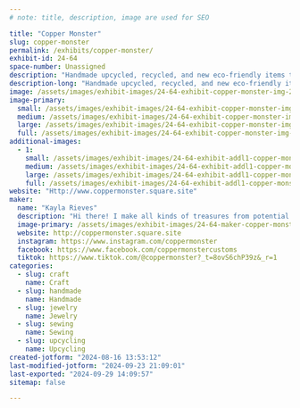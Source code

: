 ```yaml
---
# note: title, description, image are used for SEO

title: "Copper Monster"
slug: copper-monster
permalink: /exhibits/copper-monster/
exhibit-id: 24-64
space-number: Unassigned
description: "Handmade upcycled, recycled, and new eco-friendly items to help keep trash out of landfills!"
description-long: "Handmade upcycled, recycled, and new eco-friendly items to help keep trash out of landfills! Soda can earrings, snack packaging into purses, feed bags into totes - the limit does not exist! I also sew washable, reusable things such as dish scrubbers, bowl cozies, jar toppers, fabric bookmarks, scrunchies, and more!"
image: /assets/images/exhibit-images/24-64-exhibit-copper-monster-img-20240628-170652-789-large.jpg
image-primary: 
  small: /assets/images/exhibit-images/24-64-exhibit-copper-monster-img-20240628-170652-789-small.jpg
  medium: /assets/images/exhibit-images/24-64-exhibit-copper-monster-img-20240628-170652-789-medium.jpg
  large: /assets/images/exhibit-images/24-64-exhibit-copper-monster-img-20240628-170652-789-large.jpg
  full: /assets/images/exhibit-images/24-64-exhibit-copper-monster-img-20240628-170652-789-full.jpg
additional-images: 
  - 1:
    small: /assets/images/exhibit-images/24-64-exhibit-addl1-copper-monster-messenger-creation-44408dcf-c05c-47ba-9139-83932c631229-small.jpeg
    medium: /assets/images/exhibit-images/24-64-exhibit-addl1-copper-monster-messenger-creation-44408dcf-c05c-47ba-9139-83932c631229-medium.jpeg
    large: /assets/images/exhibit-images/24-64-exhibit-addl1-copper-monster-messenger-creation-44408dcf-c05c-47ba-9139-83932c631229-large.jpeg
    full: /assets/images/exhibit-images/24-64-exhibit-addl1-copper-monster-messenger-creation-44408dcf-c05c-47ba-9139-83932c631229-full.jpeg
website: "Http://www.coppermonster.square.site"
maker: 
  name: "Kayla Rieves"
  description: "Hi there! I make all kinds of treasures from potential trash, helping keep things out of landfills. I turn feed bags into totes, chip/juice/candy bags into purses, soda cans into earrings, and more! I also sew fabric items that are washable and reusable, such as jar toppers, bowl cozies, dish scrubbies, fabric bookmarks, and more!"
  image-primary: /assets/images/exhibit-images/24-64-maker-copper-monster-img-20240621-134943-770-medium.jpg
  website: http://coppermonster.square.site
  instagram: https://www.instagram.com/coppermonster
  facebook: https://www.facebook.com/coppermonstercustoms
  tiktok: https://www.tiktok.com/@coppermonster?_t=8ovS6chP39z&_r=1
categories: 
  - slug: craft
    name: Craft
  - slug: handmade
    name: Handmade
  - slug: jewelry
    name: Jewelry
  - slug: sewing
    name: Sewing
  - slug: upcycling
    name: Upcycling
created-jotform: "2024-08-16 13:53:12"
last-modified-jotform: "2024-09-23 21:09:01"
last-exported: "2024-09-29 14:09:57"
sitemap: false

---
```

